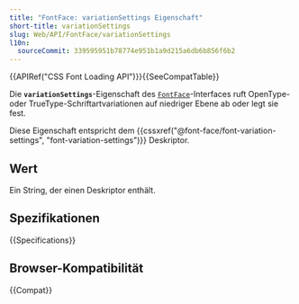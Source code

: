 ```yaml
---
title: "FontFace: variationSettings Eigenschaft"
short-title: variationSettings
slug: Web/API/FontFace/variationSettings
l10n:
  sourceCommit: 339595951b78774e951b1a9d215a6db6b856f6b2
---
```


{{APIRef("CSS Font Loading API")}}{{SeeCompatTable}}

Die **`variationSettings`**-Eigenschaft des [`FontFace`](/de/docs/Web/API/FontFace)-Interfaces ruft OpenType- oder TrueType-Schriftartvariationen auf niedriger Ebene ab oder legt sie fest.

Diese Eigenschaft entspricht dem {{cssxref("@font-face/font-variation-settings", "font-variation-settings")}} Deskriptor.

## Wert

Ein String, der einen Deskriptor enthält.

## Spezifikationen

{{Specifications}}

## Browser-Kompatibilität

{{Compat}}
